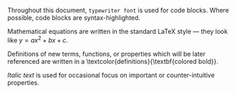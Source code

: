 Throughout this document, `typewriter font` is used for code blocks. Where possible, code blocks are syntax-highlighted.

Mathematical equations are written in the standard LaTeX style — they look like $y = ax^2 + bx + c$.

Definitions of new terms, functions, or properties which will be later referenced are written in a \textcolor{definitions}{\textbf{colored bold}}.

*Italic text* is used for occasional focus on important or counter-intuitive properties.

